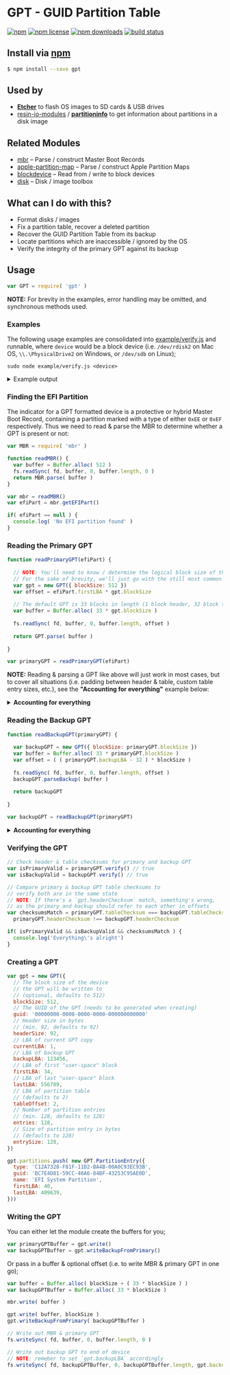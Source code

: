 # GPT - GUID Partition Table
[![npm](https://img.shields.io/npm/v/gpt.svg?style=flat-square)](https://npmjs.com/package/gpt)
[![npm license](https://img.shields.io/npm/l/gpt.svg?style=flat-square)](https://npmjs.com/package/gpt)
[![npm downloads](https://img.shields.io/npm/dm/gpt.svg?style=flat-square)](https://npmjs.com/package/gpt)
[![build status](https://img.shields.io/travis/jhermsmeier/node-gpt.svg?style=flat-square)](https://travis-ci.org/jhermsmeier/node-gpt)

## Install via [npm](https://npmjs.com)

```sh
$ npm install --save gpt
```

## Used by

- **[Etcher](https://github.com/resin-io/etcher)** to flash OS images to SD cards & USB drives
- [resin-io-modules](https://github.com/resin-io-modules) / **[partitioninfo](https://github.com/resin-io-modules/partitioninfo)** to get information about partitions in a disk image

## Related Modules

- [mbr](https://github.com/jhermsmeier/node-mbr) – Parse / construct Master Boot Records
- [apple-partition-map](https://github.com/jhermsmeier/node-gpt) – Parse / construct Apple Partition Maps
- [blockdevice](https://github.com/jhermsmeier/node-blockdevice) – Read from / write to block devices
- [disk](https://github.com/jhermsmeier/node-disk) – Disk / image toolbox

## What can I do with this?

- Format disks / images
- Fix a partition table, recover a deleted partition
- Recover the GUID Partition Table from its backup
- Locate partitions which are inaccessible / ignored by the OS
- Verify the integrity of the primary GPT against its backup

## Usage

```js
var GPT = require( 'gpt' )
```

**NOTE:** For brevity in the examples, error handling may be omitted, and synchronous methods used.

### Examples

The following usage examples are consolidated into [example/verify.js] and runnable, where `device` would be a block device (i.e. `/dev/rdisk2` on Mac OS, `\\.\PhysicalDrive2` on Windows, or `/dev/sdb` on Linux);

[example/verify.js]: https://github.com/jhermsmeier/node-gpt/blob/master/example/inspect.js

```console
sudo node example/verify.js <device>
```

<details>
<summary>Example output</summary>

```js
Master Boot Record: MODERN {
  physicalDrive: 0,
  timestamp: { seconds: 0, minutes: 0, hours: 0 },
  signature: 0,
  copyProtected: false,
  partitions:
   [ Partition {
       status: 0,
       type: 238,
       sectors: 60751871,
       firstLBA: 1,
       firstCHS: CHS { cylinder: 1023, head: 255, sector: 62 },
       lastCHS: CHS { cylinder: 1023, head: 255, sector: 62 } },
     Partition {
       status: 0,
       type: 0,
       sectors: 0,
       firstLBA: 0,
       firstCHS: CHS { cylinder: 0, head: 0, sector: 0 },
       lastCHS: CHS { cylinder: 0, head: 0, sector: 0 } },
     Partition {
       status: 0,
       type: 0,
       sectors: 0,
       firstLBA: 0,
       firstCHS: CHS { cylinder: 0, head: 0, sector: 0 },
       lastCHS: CHS { cylinder: 0, head: 0, sector: 0 } },
     Partition {
       status: 0,
       type: 0,
       sectors: 0,
       firstLBA: 0,
       firstCHS: CHS { cylinder: 0, head: 0, sector: 0 },
       lastCHS: CHS { cylinder: 0, head: 0, sector: 0 } } ],
  code:
   [ Code {
       offset: 0,
       data:
        <Buffer 00 00 00 00 00 00 00 00 00 00 00 00 00 00 00 00 00 00 00 00 00 00 00 00 00 00 00 00 00 00 00 00 00 00 00 00 00 00 00 00 00 00 00 00 00 00 00 00 00 00 ... > },
     Code {
       offset: 224,
       data:
        <Buffer 00 00 00 00 00 00 00 00 00 00 00 00 00 00 00 00 00 00 00 00 00 00 00 00 00 00 00 00 00 00 00 00 00 00 00 00 00 00 00 00 00 00 00 00 00 00 00 00 00 00 ... > } ] }

EFI Parition: Partition {
  status: 0,
  type: 238,
  sectors: 60751871,
  firstLBA: 1,
  firstCHS: CHS { cylinder: 1023, head: 255, sector: 62 },
  lastCHS: CHS { cylinder: 1023, head: 255, sector: 62 } }

Primary: GPT {
  blockSize: 512,
  guid: 'D871C3D8-25BA-4792-BE54-171138CFA926',
  revision: 65536,
  headerSize: 92,
  headerChecksum: 1129732062,
  currentLBA: 1,
  backupLBA: 60751871,
  firstLBA: 34,
  lastLBA: 60751838,
  tableOffset: 2,
  entries: 128,
  entrySize: 128,
  tableChecksum: 4191805727,
  partitions:
   [ PartitionEntry {
       type: 'C12A7328-F81F-11D2-BA4B-00A0C93EC93B',
       guid: 'BC7E4D81-59CC-40A6-84BF-43253C95AE0D',
       name: 'EFI System Partition',
       firstLBA: 40,
       lastLBA: 409639,
       attr: 0 },
     PartitionEntry {
       type: 'EBD0A0A2-B9E5-4433-87C0-68B6B72699C7',
       guid: '1885EDDC-5F6E-45CD-8C5C-E0485563F3CC',
       name: '',
       firstLBA: 411648,
       lastLBA: 60749823,
       attr: 0 } ] }

Backup: GPT {
  blockSize: 512,
  guid: 'D871C3D8-25BA-4792-BE54-171138CFA926',
  revision: 65536,
  headerSize: 92,
  headerChecksum: 4122036460,
  currentLBA: 60751871,
  backupLBA: 1,
  firstLBA: 34,
  lastLBA: 60751838,
  tableOffset: 60751839,
  entries: 128,
  entrySize: 128,
  tableChecksum: 4191805727,
  partitions:
   [ PartitionEntry {
       type: 'C12A7328-F81F-11D2-BA4B-00A0C93EC93B',
       guid: 'BC7E4D81-59CC-40A6-84BF-43253C95AE0D',
       name: 'EFI System Partition',
       firstLBA: 40,
       lastLBA: 409639,
       attr: 0 },
     PartitionEntry {
       type: 'EBD0A0A2-B9E5-4433-87C0-68B6B72699C7',
       guid: '1885EDDC-5F6E-45CD-8C5C-E0485563F3CC',
       name: '',
       firstLBA: 411648,
       lastLBA: 60749823,
       attr: 0 } ] }

[OK]
```

</details>

### Finding the EFI Partition

The indicator for a GPT formatted device is a protective or hybrid Master Boot Record, containing a partition marked with a type of either `0xEE` or `0xEF` respectively. Thus we need to read & parse the MBR to determine whether a GPT is present or not:

```js
var MBR = require( 'mbr' )
```

```js
function readMBR() {
  var buffer = Buffer.alloc( 512 )
  fs.readSync( fd, buffer, 0, buffer.length, 0 )
  return MBR.parse( buffer )
}

var mbr = readMBR()
var efiPart = mbr.getEFIPart()

if( efiPart == null ) {
  console.log( 'No EFI partition found' )
}
```

### Reading the Primary GPT

```js
function readPrimaryGPT(efiPart) {
  
  // NOTE: You'll need to know / determine the logical block size of the storage device;
  // For the sake of brevity, we'll just go with the still most common 512 bytes
  var gpt = new GPT({ blockSize: 512 })
  var offset = efiPart.firstLBA * gpt.blockSize
  
  // The default GPT is 33 blocks in length (1 block header, 32 block table)
  var buffer = Buffer.alloc( 33 * gpt.blockSize )
  
  fs.readSync( fd, buffer, 0, buffer.length, offset )
  
  return GPT.parse( buffer )
  
}

var primaryGPT = readPrimaryGPT(efiPart)
```

**NOTE:** Reading & parsing a GPT like above will just work in most cases, but to cover all situations (i.e. padding between header & table, custom table entry sizes, etc.), see the **"Accounting for everything"** example below:

<details>
<summary><b>Accounting for everything</b></summary>

```js
function readPrimaryGPT(efiPart) {
  
  // NOTE: You'll need to know / determine the logical block size of the storage device;
  // For the sake of brevity, we'll just go with the still most common 512 bytes
  var gpt = new GPT({ blockSize: 512 })
  
  // First, we need to read & parse the GPT header, which will declare various
  // sizes and offsets for us to calculate where & how long the table and backup are
  var offset = efiPart.firstLBA * gpt.blockSize
  var headerBuffer = Buffer.alloc( gpt.blockSize )
  
  fs.readSync( fd, headerBuffer, 0, headerBuffer.length, offset )
  gpt.parseHeader( headerBuffer )
  
  // Now on to reading the actual partition table
  var tableBuffer = Buffer.alloc( gpt.tableSize )
  var tableOffset = gpt.tableOffset * gpt.blockSize
  
  fs.readSync( fd, tableBuffer, 0, tableBuffer.length, tableOffset )
  
  // We need to parse the first 4 partition entries & the rest separately
  // as the first 4 table entries always occupy one block,
  // with the rest following in subsequent blocks
  gpt.parseTable( tableBuffer, 0, gpt.blockSize )
  gpt.parseTable( tableBuffer, gpt.blockSize, gpt.tableSize )
  
  return gpt
  
}

var primaryGPT = readPrimaryGPT(efiPart)
```

</details>

### Reading the Backup GPT

```js
function readBackupGPT(primaryGPT) {
  
  var backupGPT = new GPT({ blockSize: primaryGPT.blockSize })
  var buffer = Buffer.alloc( 33 * primaryGPT.blockSize )
  var offset = ( ( primaryGPT.backupLBA - 32 ) * blockSize )
  
  fs.readSync( fd, buffer, 0, buffer.length, offset )
  backupGPT.parseBackup( buffer )
  
  return backupGPT
  
}

var backupGPT = readBackupGPT(primaryGPT)
```

<details>
<summary><b>Accounting for everything</b></summary>

```js
function readBackupGPT(primaryGPT) {
  
  var backupGPT = new GPT({ blockSize: primaryGPT.blockSize })
  
  return backupGPT
  
}

var backupGPT = readBackupGPT(primaryGPT)
```

</details>

### Verifying the GPT

```js
// Check header & table checksums for primary and backup GPT
var isPrimaryValid = primaryGPT.verify() // true
var isBackupValid = backupGPT.verify() // true

// Compare primary & backup GPT table checksums to
// verify both are in the same state
// NOTE: If there's a `gpt.headerChecksum` match, something's wrong,
// as the primary and backup should refer to each other in offsets
var checksumsMatch = primaryGPT.tableChecksum === backupGPT.tableChecksum &&
  primaryGPT.headerChecksum !== backupGPT.headerChecksum

if( isPrimaryValid && isBackupValid && checksumsMatch ) {
  console.log('Everything\'s alright')
}
```

### Creating a GPT

```js
var gpt = new GPT({
  // The block size of the device
  // the GPT will be written to
  // (optional, defaults to 512)
  blockSize: 512,
  // The GUID of the GPT (needs to be generated when creating)
  guid: '00000000-0000-0000-0000-000000000000'
  // Header size in bytes
  // (min. 92, defaults to 92)
  headerSize: 92,
  // LBA of current GPT copy
  currentLBA: 1,
  // LBA of backup GPT
  backupLBA: 123456,
  // LBA of first "user-space" block
  firstLBA: 34,
  // LBA of last "user-space" block
  lastLBA: 556789,
  // LBA of partition table
  // (defaults to 2)
  tableOffset: 2,
  // Number of partition entries
  // (min. 128, defaults to 128)
  entries: 128,
  // Size of partition entry in bytes
  // (defaults to 128)
  entrySize: 128,
})
```

```js
gpt.partitions.push( new GPT.PartitionEntry({
  type: 'C12A7328-F81F-11D2-BA4B-00A0C93EC93B',
  guid: 'BC7E4D81-59CC-40A6-84BF-43253C95AE0D',
  name: 'EFI System Partition',
  firstLBA: 40,
  lastLBA: 409639,
}))
```

### Writing the GPT

You can either let the module create the buffers for you;

```js
var primaryGPTBuffer = gpt.write()
var backupGPTBuffer = gpt.writeBackupFromPrimary()
```

Or pass in a buffer & optional offset (i.e. to write MBR & primary GPT in one go);

```js
var buffer = Buffer.alloc( blockSize + ( 33 * blockSize ) )
var backupGPTBuffer = Buffer.alloc( 33 * blockSize )

mbr.write( buffer )

gpt.write( buffer, blockSize )
gpt.writeBackupFromPrimary( backupGPTBuffer )
```

```js
// Write out MBR & primary GPT
fs.writeSync( fd, buffer, 0, buffer.length, 0 )

// Write out backup GPT to end of device
// NOTE: remeber to set `gpt.backupLBA` accordingly
fs.writeSync( fd, backupGPTBuffer, 0, backupGPTBuffer.length, gpt.backupLBA * blockSize )
```

